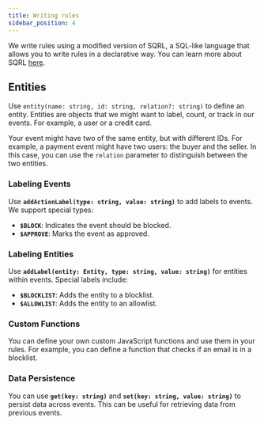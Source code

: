 ```yaml
---
title: Writing rules
sidebar_position: 4
---
```


We write rules using a modified version of SQRL, a SQL-like language that allows you to write rules in a declarative way. You can learn more about SQRL [here](https://sqrl-lang.github.io/sqrl/).

## Entities

Use `entity(name: string, id: string, relation?: string)` to define an entity. Entities are objects that we might want to label, count, or track in our events. For example, a user or a credit card.

Your event might have two of the same entity, but with different IDs. For example, a payment event might have two users: the buyer and the seller. In this case, you can use the `relation` parameter to distinguish between the two entities.

### Labeling Events

Use **`addActionLabel(type: string, value: string)`** to add labels to events. We support special types:

- **`$BLOCK`**: Indicates the event should be blocked.
- **`$APPROVE`**: Marks the event as approved.

### Labeling Entities

Use **`addLabel(entity: Entity, type: string, value: string)`** for entities within events. Special labels include:

- **`$BLOCKLIST`**: Adds the entity to a blocklist.
- **`$ALLOWLIST`**: Adds the entity to an allowlist.

### Custom Functions

You can define your own custom JavaScript functions and use them in your rules. For example, you can define a function that checks if an email is in a blocklist.

### Data Persistence

You can use **`get(key: string)`** and **`set(key: string, value: string)`** to persist data across events. This can be useful for retrieving data from previous events.
